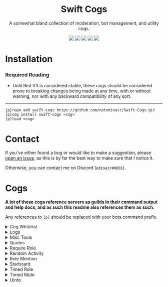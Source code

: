 <h1 align="center">Swift Cogs</h1>
<p align="center">A somewhat bland collection of moderation, bot management, and utility cogs.</p>
<p align="center">
  <a href="https://circleci.com/gh/notodinair/Swift-Cogs"><img src="https://circleci.com/gh/notodinair/Swift-Cogs.svg?style=svg" /></a>
  <a href="https://codeclimate.com/github/notodinair/Swift-Cogs/maintainability"><img src="https://api.codeclimate.com/v1/badges/78a9d2290e62c90c524f/maintainability" /></a>
  <a href="https://python.org/"><img src="https://img.shields.io/badge/Python-3.5-blue.svg?style=flat-square" /></a>
  <a href="https://github.com/Cog-Creators/Red-DiscordBot"><img src="https://img.shields.io/badge/Red--DiscordBot-3.0.0-red.svg?style=flat-square" /></a>
  <a href="http://makeapullrequest.com"><img src="https://img.shields.io/badge/PRs-welcome-green.svg?style=flat-square" /></a>
</p>

# Installation

### Required Reading

- Until Red V3 is considered stable, these cogs should be considered prone to breaking changes being made at any time, with or without warning, nor with any backward compatibility of any sort.

----

```
[p]repo add swift-cogs https://github.com/notodinair/Swift-Cogs.git
[p]cog install swift-cogs <cog>
[p]load <cog>
```

# Contact

If you've either found a bug or would like to make a suggestion, please [open an issue](https://github.com/notodinair/Swift-Cogs/issues/new),
as this is by far the best way to make sure that I notice it.

Otherwise, you can contact me on Discord (`odinair#0001`).

# Cogs

**A lot of these cogs reference servers as guilds in their command output and help docs,
and as such this readme also references them as such.**

Any references to `[p]` should be replaced with your bots command prefix.

<details>
<summary>Cog Whitelist</summary>

Restricts specific cogs to guilds that have been whitelisted by the bot owner.

Note that the bot owner and co-owners *always bypass this cog's checks*, regardless of a guilds whitelist status.

#### To install

```
[p]cog install swift-cogs cogwhitelist
[p]load cogwhitelist
```

#### Requirements

- None

#### Additional Notes

- None
</details>

<details>
<summary>Logs</summary>

Log anything and everything that may happen in your guild.

#### To install

```
[p]cog install swift-cogs logs
[p]load logs
```

#### Requirements

- None

#### Additional Notes

- None
</details>

<details>
<summary>Misc Tools</summary>

Various quick and dirty utilities.

This is mostly useful if you're either making a cog, or for advanced server moderation/administration.
Otherwise, this cog may be entirely useless to you.

#### To install

```
[p]cog install swift-cogs misctools
[p]load misctools
```

#### Requirements

- None

#### Additional Notes

- None
</details>

<details>
<summary>Quotes</summary>

Save and retrieve quotes. Quotes also support author attribution, and editing the content post-creation.

#### To install

```
[p]cog install swift-cogs quotes
[p]load quotes
```

#### Requirements

- None

#### Additional Notes

- None
</details>

<details>
<summary>Require Role</summary>

Require members to have one of (or the lack of) any roles out of a set list to use the bot's commands in a guild.

#### To install

```
[p]cog install swift-cogs requirerole
[p]load requirerole
```

#### Requirements

- None

#### Additional Notes

- None
</details>

<details>
<summary>Random Activity</summary>

Randomly change your bots activity status on a set delay to one in a set list of statuses, which support placeholders. 

#### To install

```
[p]cog install swift-cogs rndactivity
[p]load rndactivity
```

#### Requirements

- None

#### Additional Notes

- This cog creates a timer that runs on the configured loop delay
</details>

<details>
<summary>Role Mention</summary>

Mention configurable roles on demand.
This can be helpful if you have roles which you don't want everyone to be able to mention,
but still need to mention from time to time.

#### To install

```
[p]cog install swift-cogs rolemention
[p]load rolemention
```

#### Requirements

- None

#### Additional Notes

- None
</details>

<details>
<summary>Starboard</summary>

Send messages to a per-guild starboard channel, via means of reacting with :star:

#### To install

```
[p]cog install swift-cogs starboard
[p]load starboard
```

#### Requirements

- None

#### Additional Notes

- Your bot *must* be able to read message history, otherwise this cog will silently fail to work with no proper explanation given.
- This cog creates a message update task for each guild the bot is present in that has a starboard channel setup
- This cog may use a fair amount of memory on larger bots, due to the various internal caches
</details>

<details>
<summary>Timed Role</summary>

Adds one or more roles to a member for a set amount of time

#### To install

```
[p]cog install swift-cogs timedrole
[p]load timedrole
```

#### Requirements

- None

#### Additional Notes

- This cog creates two individual timers that both run once every 3 minutes
</details>

<details>
<summary>Timed Mute</summary>

Mute a member for a set amount of time, with integration for the core Red modlog.

#### To install

```
[p]cog install swift-cogs timedmute
[p]load timedmute
```

#### Requirements

- `Timed Role` cog

#### Additional Notes

- None
</details>

<details>
<summary>UInfo</summary>

Yet another variation on `[p]userinfo`

#### To install

```
[p]cog install swift-cogs uinfo
[p]load uinfo
```

#### Requirements

- None

#### Additional Notes

- None
</details>

